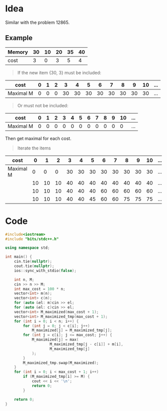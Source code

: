 # Idea
Similar with the problem 12865.
## Example
| Memory | 30  | 10  | 20  | 35  | 40  |
| ------ | --- | --- | --- | --- | --- |
| cost   | 3   | 0   | 3   | 5   | 4   |

> If the new item {30, 3} must be included:  

| cost      | 0   | 1   | 2   | 3   | 4   | 5   | 6   | 7   | 8   | 9   | 10  | ... |
| --------- | --- | --- | --- | --- | --- | --- | --- | --- | --- | --- | --- | --- |
| Maximal M | 0   | 0   | 0   | 30  | 30  | 30  | 30  | 30  | 30  | 30  | 30  | ... |
> Or must not be included:  

| cost      | 0   | 1   | 2   | 3   | 4   | 5   | 6   | 7   | 8   | 9   | 10  | ... |
| --------- | --- | --- | --- | --- | --- | --- | --- | --- | --- | --- | --- | --- |
| Maximal M | 0   | 0   | 0   | 0   | 0   | 0   | 0   | 0   | 0   | 0   | 0   | ... |

Then get maximal for each cost.
> Iterate the items

| cost      | 0   | 1   | 2   | 3   | 4   | 5   | 6   | 7   | 8   | 9   | 10  | ... |
| --------- | --- | --- | --- | --- | --- | --- | --- | --- | --- | --- | --- | --- |
| Maximal M | 0   | 0   | 0   | 30  | 30  | 30  | 30  | 30  | 30  | 30  | 30  | ... |
|           | 10  | 10  | 10  | 40  | 40  | 40  | 40  | 40  | 40  | 40  | 40  | ... |
|           | 10  | 10  | 10  | 40  | 40  | 40  | 60  | 60  | 60  | 60  | 60  | ... |
|           | 10  | 10  | 10  | 40  | 40  | 45  | 60  | 60  | 75  | 75  | 75  | ... |





# Code
```cpp
#include<iostream>
#include "bits/stdc++.h"

using namespace std;

int main() {
    cin.tie(nullptr);
    cout.tie(nullptr);
    ios::sync_with_stdio(false);

    int n, M;
    cin >> n >> M;
    int max_cost = 100 * n;
    vector<int> m(n);
    vector<int> c(n);
    for (auto &el: m)cin >> el;
    for (auto &el: c)cin >> el;
    vector<int> M_maximized(max_cost + 1);
    vector<int> M_maximized_tmp(max_cost + 1);
    for (int i = 0; i < n; i++) {
        for (int j = 0; j < c[i]; j++)
            M_maximized[j] = M_maximized_tmp[j];
        for (int j = c[i]; j <= max_cost; j++) {
            M_maximized[j] = max(
                    M_maximized_tmp[j - c[i]] + m[i],
                    M_maximized_tmp[j]
            );
        }
        M_maximized_tmp.swap(M_maximized);
    }
    for (int i = 0; i < max_cost + 1; i++)
        if (M_maximized_tmp[i] >= M) {
            cout << i << '\n';
            return 0;
        }

    return 0;
}
```